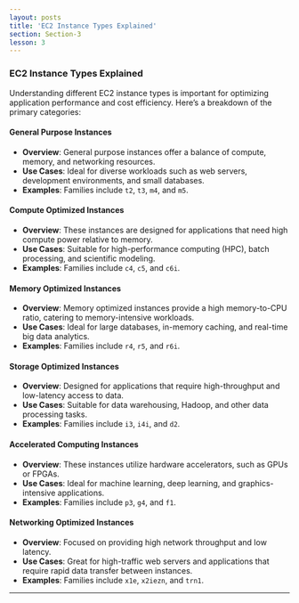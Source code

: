 ```yaml
---
layout: posts
title: 'EC2 Instance Types Explained'
section: Section-3
lesson: 3
---
```


### EC2 Instance Types Explained

Understanding different EC2 instance types is important for optimizing application performance and cost efficiency. Here’s a breakdown of the primary categories:

#### General Purpose Instances

- **Overview**: General purpose instances offer a balance of compute, memory, and networking resources.
- **Use Cases**: Ideal for diverse workloads such as web servers, development environments, and small databases.
- **Examples**: Families include `t2`, `t3`, `m4`, and `m5`.

<!-- pagebreak -->

#### Compute Optimized Instances

- **Overview**: These instances are designed for applications that need high compute power relative to memory.
- **Use Cases**: Suitable for high-performance computing (HPC), batch processing, and scientific modeling.
- **Examples**: Families include `c4`, `c5`, and `c6i`.

<!-- pagebreak -->

#### Memory Optimized Instances

- **Overview**: Memory optimized instances provide a high memory-to-CPU ratio, catering to memory-intensive workloads.
- **Use Cases**: Ideal for large databases, in-memory caching, and real-time big data analytics.
- **Examples**: Families include `r4`, `r5`, and `r6i`.

<!-- pagebreak -->

#### Storage Optimized Instances

- **Overview**: Designed for applications that require high-throughput and low-latency access to data.
- **Use Cases**: Suitable for data warehousing, Hadoop, and other data processing tasks.
- **Examples**: Families include `i3`, `i4i`, and `d2`.

<!-- pagebreak -->

#### Accelerated Computing Instances

- **Overview**: These instances utilize hardware accelerators, such as GPUs or FPGAs.
- **Use Cases**: Ideal for machine learning, deep learning, and graphics-intensive applications.
- **Examples**: Families include `p3`, `g4`, and `f1`.

<!-- pagebreak -->

#### Networking Optimized Instances

- **Overview**: Focused on providing high network throughput and low latency.
- **Use Cases**: Great for high-traffic web servers and applications that require rapid data transfer between instances.
- **Examples**: Families include `x1e`, `x2iezn`, and `trn1`.

---
